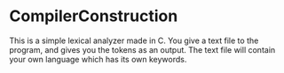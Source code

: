 # CompilerConstruction
This is a simple lexical analyzer made in C. You give a text file to the program, and gives you the tokens as an output.
The text file will contain your own language which has its own keywords.
